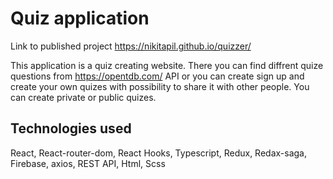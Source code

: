 # Quiz application

Link to published project https://nikitapil.github.io/quizzer/  

This application is a quiz creating website. There you can find diffrent quize questions from https://opentdb.com/ API or you can create sign up and create your own quizes with possibility to share it with other people. You can create private or public quizes.

## Technologies used

React, React-router-dom, React Hooks, Typescript, Redux, Redax-saga, Firebase, axios, REST API, Html, Scss
